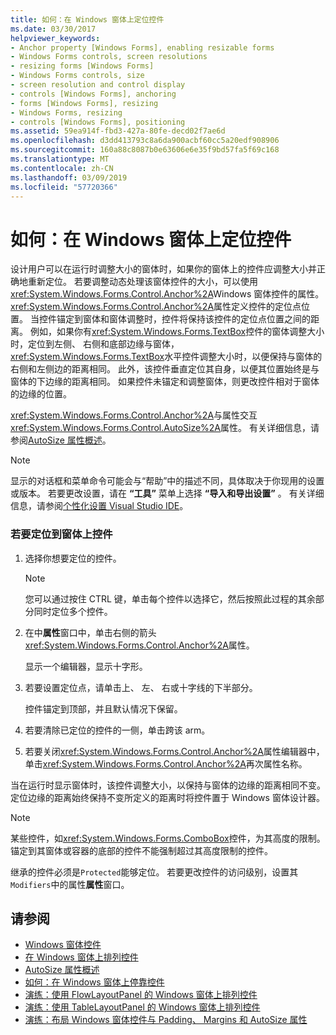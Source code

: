 ```yaml
---
title: 如何：在 Windows 窗体上定位控件
ms.date: 03/30/2017
helpviewer_keywords:
- Anchor property [Windows Forms], enabling resizable forms
- Windows Forms controls, screen resolutions
- resizing forms [Windows Forms]
- Windows Forms controls, size
- screen resolution and control display
- controls [Windows Forms], anchoring
- forms [Windows Forms], resizing
- Windows Forms, resizing
- controls [Windows Forms], positioning
ms.assetid: 59ea914f-fbd3-427a-80fe-decd02f7ae6d
ms.openlocfilehash: d3dd413793c8a6da900acbf60cc5a20edf908906
ms.sourcegitcommit: 160a88c8087b0e63606e6e35f9bd57fa5f69c168
ms.translationtype: MT
ms.contentlocale: zh-CN
ms.lasthandoff: 03/09/2019
ms.locfileid: "57720366"
---
```

# <a name="how-to-anchor-controls-on-windows-forms"></a>如何：在 Windows 窗体上定位控件
设计用户可以在运行时调整大小的窗体时，如果你的窗体上的控件应调整大小并正确地重新定位。 若要调整动态处理该窗体控件的大小，可以使用<xref:System.Windows.Forms.Control.Anchor%2A>Windows 窗体控件的属性。 <xref:System.Windows.Forms.Control.Anchor%2A>属性定义控件的定位点位置。 当控件锚定到窗体和窗体调整时，控件将保持该控件的定位点位置之间的距离。 例如，如果你有<xref:System.Windows.Forms.TextBox>控件的窗体调整大小时，定位到左侧、 右侧和底部边缘与窗体，<xref:System.Windows.Forms.TextBox>水平控件调整大小时，以便保持与窗体的右侧和左侧边的距离相同。 此外，该控件垂直定位其自身，以便其位置始终是与窗体的下边缘的距离相同。 如果控件未锚定和调整窗体，则更改控件相对于窗体的边缘的位置。  
  
 <xref:System.Windows.Forms.Control.Anchor%2A>与属性交互<xref:System.Windows.Forms.Control.AutoSize%2A>属性。 有关详细信息，请参阅[AutoSize 属性概述](autosize-property-overview.md)。  
  
> [!NOTE]
>  显示的对话框和菜单命令可能会与“帮助”中的描述不同，具体取决于你现用的设置或版本。 若要更改设置，请在 **“工具”** 菜单上选择 **“导入和导出设置”** 。 有关详细信息，请参阅[个性化设置 Visual Studio IDE](/visualstudio/ide/personalizing-the-visual-studio-ide)。  
  
### <a name="to-anchor-a-control-on-a-form"></a>若要定位到窗体上控件  
  
1.  选择你想要定位的控件。  
  
    > [!NOTE]
    >  您可以通过按住 CTRL 键，单击每个控件以选择它，然后按照此过程的其余部分同时定位多个控件。  
  
2.  在中**属性**窗口中，单击右侧的箭头<xref:System.Windows.Forms.Control.Anchor%2A>属性。  
  
     显示一个编辑器，显示十字形。  
  
3.  若要设置定位点，请单击上、 左、 右或十字线的下半部分。  
  
     控件锚定到顶部，并且默认情况下保留。  
  
4.  若要清除已定位的控件的一侧，单击跨该 arm。  
  
5.  若要关闭<xref:System.Windows.Forms.Control.Anchor%2A>属性编辑器中，单击<xref:System.Windows.Forms.Control.Anchor%2A>再次属性名称。  
  
 当在运行时显示窗体时，该控件调整大小，以保持与窗体的边缘的距离相同不变。 定位边缘的距离始终保持不变所定义的距离时将控件置于 Windows 窗体设计器。  
  
> [!NOTE]
>  某些控件，如<xref:System.Windows.Forms.ComboBox>控件，为其高度的限制。 锚定到其窗体或容器的底部的控件不能强制超过其高度限制的控件。  
  
 继承的控件必须是`Protected`能够定位。 若要更改控件的访问级别，设置其`Modifiers`中的属性**属性**窗口。  
  
## <a name="see-also"></a>请参阅
- [Windows 窗体控件](index.md)
- [在 Windows 窗体上排列控件](arranging-controls-on-windows-forms.md)
- [AutoSize 属性概述](autosize-property-overview.md)
- [如何：在 Windows 窗体上停靠控件](how-to-dock-controls-on-windows-forms.md)
- [演练：使用 FlowLayoutPanel 的 Windows 窗体上排列控件](walkthrough-arranging-controls-on-windows-forms-using-a-flowlayoutpanel.md)
- [演练：使用 TableLayoutPanel 的 Windows 窗体上排列控件](walkthrough-arranging-controls-on-windows-forms-using-a-tablelayoutpanel.md)
- [演练：布局 Windows 窗体控件与 Padding、 Margins 和 AutoSize 属性](windows-forms-controls-padding-autosize.md)

